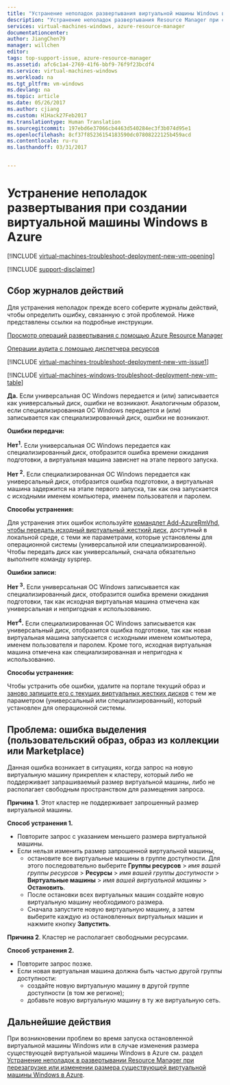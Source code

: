 ```yaml
---
title: "Устранение неполадок развертывания виртуальной машины Windows в Azure | Документация Майкрософт"
description: "Устранение неполадок развертывания Resource Manager при создании виртуальной машины Windows в Azure"
services: virtual-machines-windows, azure-resource-manager
documentationcenter: 
author: JiangChen79
manager: willchen
editor: 
tags: top-support-issue, azure-resource-manager
ms.assetid: afc6c1a4-2769-41f6-bbf9-76f9f23bcdf4
ms.service: virtual-machines-windows
ms.workload: na
ms.tgt_pltfrm: vm-windows
ms.devlang: na
ms.topic: article
ms.date: 05/26/2017
ms.author: cjiang
ms.custom: H1Hack27Feb2017
ms.translationtype: Human Translation
ms.sourcegitcommit: 197ebd6e37066cb4463d540284ec3f3b074d95e1
ms.openlocfilehash: 8cf37f85236154183590dc07808222125b459acd
ms.contentlocale: ru-ru
ms.lasthandoff: 03/31/2017


---
```

# <a name="troubleshoot-deployment-issues-when-creating-a-new-windows-vm-in-azure"></a>Устранение неполадок развертывания при создании виртуальной машины Windows в Azure
[!INCLUDE [virtual-machines-troubleshoot-deployment-new-vm-opening](../../../includes/virtual-machines-troubleshoot-deployment-new-vm-opening-include.md)]

[!INCLUDE [support-disclaimer](../../../includes/support-disclaimer.md)]

## <a name="collect-activity-logs"></a>Сбор журналов действий
Для устранения неполадок прежде всего соберите журналы действий, чтобы определить ошибку, связанную с этой проблемой. Ниже представлены ссылки на подробные инструкции.

[Просмотр операций развертывания с помощью Azure Resource Manager](../../azure-resource-manager/resource-manager-deployment-operations.md)

[Операции аудита с помощью диспетчера ресурсов](../../resource-group-audit.md)

[!INCLUDE [virtual-machines-troubleshoot-deployment-new-vm-issue1](../../../includes/virtual-machines-troubleshoot-deployment-new-vm-issue1-include.md)]

[!INCLUDE [virtual-machines-windows-troubleshoot-deployment-new-vm-table](../../../includes/virtual-machines-windows-troubleshoot-deployment-new-vm-table.md)]

**Да.** Если универсальная ОС Windows передается и (или) записывается как универсальный диск, ошибки не возникают. Аналогичным образом, если специализированная ОС Windows передается и (или) записывается как специализированный диск, ошибки не возникают.

**Ошибки передачи:**

**Нет<sup>1</sup>.** Если универсальная ОС Windows передается как специализированный диск, отобразится ошибка времени ожидания подготовки, а виртуальная машина зависнет на этапе первого запуска.

**Нет <sup>2</sup>.** Если специализированная ОС Windows передается как универсальный диск, отобразится ошибка подготовки, а виртуальная машина задержится на этапе первого запуска, так как она запускается с исходными именем компьютера, именем пользователя и паролем.

**Способы устранения:**

Для устранения этих ошибок используйте [командлет Add-AzureRmVhd, чтобы передать исходный виртуальный жесткий диск](https://msdn.microsoft.com/library/mt603554.aspx), доступный в локальной среде, с теми же параметрами, которые установлены для операционной системы (универсальной или специализированной). Чтобы передать диск как универсальный, сначала обязательно выполните команду sysprep.

**Ошибки записи:**

**Нет <sup>3</sup>.** Если универсальная ОС Windows записывается как специализированный диск, отобразится ошибка времени ожидания подготовки, так как исходная виртуальная машина отмечена как универсальная и непригодная к использованию.

**Нет<sup>4</sup>.** Если специализированная ОС Windows записывается как универсальный диск, отобразится ошибка подготовки, так как новая виртуальная машина запускается с исходными именем компьютера, именем пользователя и паролем. Кроме того, исходная виртуальная машина отмечена как специализированная и непригодна к использованию.

**Способы устранения:**

Чтобы устранить обе ошибки, удалите на портале текущий образ и [заново запишите его с текущих виртуальных жестких дисков](vhd-copy.md?toc=%2fazure%2fvirtual-machines%2fwindows%2ftoc.json) с тем же параметром (универсальный или специализированный), который установлен для операционной системы.

## <a name="issue-customgallerymarketplace-image-allocation-failure"></a>Проблема: ошибка выделения (пользовательский образ, образ из коллекции или Marketplace)
Данная ошибка возникает в ситуациях, когда запрос на новую виртуальную машину прикреплен к кластеру, который либо не поддерживает запрашиваемый размер виртуальной машины, либо не располагает свободным пространством для размещения запроса.

**Причина 1**. Этот кластер не поддерживает запрошенный размер виртуальной машины.

**Способ устранения 1.**

* Повторите запрос с указанием меньшего размера виртуальной машины.
* Если нельзя изменить размер запрошенной виртуальной машины,
  * остановите все виртуальные машины в группе доступности.
    Для этого последовательно выберите **Группы ресурсов** > *имя вашей группы ресурсов* > **Ресурсы** > *имя вашей группы доступности* > **Виртуальные машины** > *имя вашей виртуальной машины* > **Остановить**.
  * После остановки всех виртуальных машин создайте новую виртуальную машину необходимого размера.
  * Сначала запустите новую виртуальную машину, а затем выберите каждую из остановленных виртуальных машин и нажмите кнопку **Запустить**.

**Причина 2**. Кластер не располагает свободными ресурсами.

**Способ устранения 2.**

* Повторите запрос позже.
* Если новая виртуальная машина должна быть частью другой группы доступности:
  * создайте новую виртуальную машину в другой группе доступности (в том же регионе);
  * добавьте новую виртуальную машину в ту же виртуальную сеть.

## <a name="next-steps"></a>Дальнейшие действия
При возникновении проблем во время запуска остановленной виртуальной машины Windows или в случае изменения размера существующей виртуальной машины Windows в Azure см. раздел [Устранение неполадок в развертывании Resource Manager при перезагрузке или изменении размера существующей виртуальной машины Windows в Azure](restart-resize-error-troubleshooting.md?toc=%2fazure%2fvirtual-machines%2fwindows%2ftoc.json).


